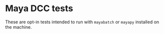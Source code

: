 # Maya DCC tests

These are opt-in tests intended to run with `mayabatch` or `mayapy` installed on the machine.

